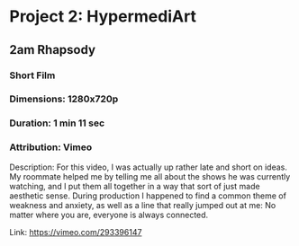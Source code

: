 # Project 2: HypermediArt

## 2am Rhapsody
### Short Film
### Dimensions: 1280x720p   
### Duration: 1 min 11 sec
### Attribution: Vimeo

Description: For this video, I was actually up rather late and short on ideas. My roommate helped me by telling me all about the shows he was currently watching, and I put them all together in a way that sort of just made aesthetic sense. During production I happened to find a common theme of weakness and anxiety, as well as a line that really jumped out at me: No matter where you are, everyone is always connected.

Link: https://vimeo.com/293396147
